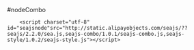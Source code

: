 #nodeCombo

		<script charset="utf-8" id="seajsnode"src="http://static.alipayobjects.com/seajs/??seajs/2.2.0/sea.js,seajs-combo/1.0.1/seajs-combo.js,seajs-style/1.0.2/seajs-style.js"></script>